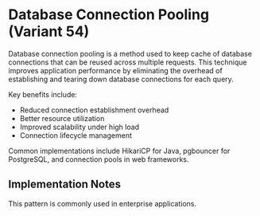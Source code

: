 # Database Connection Pooling (Variant 54)

Database connection pooling is a method used to keep cache of database connections that can be reused across multiple requests. This technique improves application performance by eliminating the overhead of establishing and tearing down database connections for each query.

Key benefits include:
- Reduced connection establishment overhead
- Better resource utilization
- Improved scalability under high load
- Connection lifecycle management

Common implementations include HikariCP for Java, pgbouncer for PostgreSQL, and connection pools in web frameworks.

## Implementation Notes

This pattern is commonly used in enterprise applications.